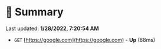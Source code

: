 # 📖 Summary
Last updated: **1/28/2022, 7:20:54 AM**

- `GET` [https://google.com](https://google.com) - **Up** (88ms)
